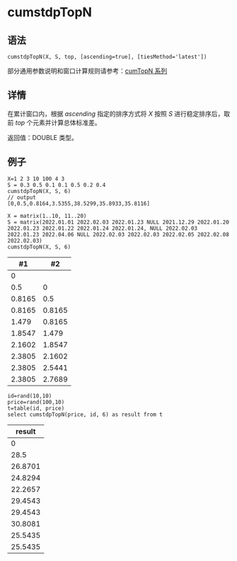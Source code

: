 # cumstdpTopN

## 语法

`cumstdpTopN(X, S, top, [ascending=true],
[tiesMethod='latest'])`

部分通用参数说明和窗口计算规则请参考：[cumTopN 系列](../themes/cumTopN.md)

## 详情

在累计窗口内，根据 *ascending* 指定的排序方式将 *X* 按照 *S*
进行稳定排序后，取前 *top* 个元素并计算总体标准差。

返回值：DOUBLE 类型。

## 例子

```
X=1 2 3 10 100 4 3
S = 0.3 0.5 0.1 0.1 0.5 0.2 0.4
cumstdpTopN(X, S, 6)
// output
[0,0.5,0.8164,3.5355,38.5299,35.8933,35.8116]

X = matrix(1..10, 11..20)
S = matrix(2022.01.01 2022.02.03 2022.01.23 NULL 2021.12.29 2022.01.20 2022.01.23 2022.01.22 2022.01.24 2022.01.24, NULL 2022.02.03 2022.01.23 2022.04.06 NULL 2022.02.03 2022.02.03 2022.02.05 2022.02.08 2022.02.03)
cumstdpTopN(X, S, 6)
```

| #1 | #2 |
| --- | --- |
| 0 |  |
| 0.5 | 0 |
| 0.8165 | 0.5 |
| 0.8165 | 0.8165 |
| 1.479 | 0.8165 |
| 1.8547 | 1.479 |
| 2.1602 | 1.8547 |
| 2.3805 | 2.1602 |
| 2.3805 | 2.5441 |
| 2.3805 | 2.7689 |

```
id=rand(10,10)
price=rand(100,10)
t=table(id, price)
select cumstdpTopN(price, id, 6) as result from t
```

| result |
| --- |
| 0 |
| 28.5 |
| 26.8701 |
| 24.8294 |
| 22.2657 |
| 29.4543 |
| 29.4543 |
| 30.8081 |
| 25.5435 |
| 25.5435 |

